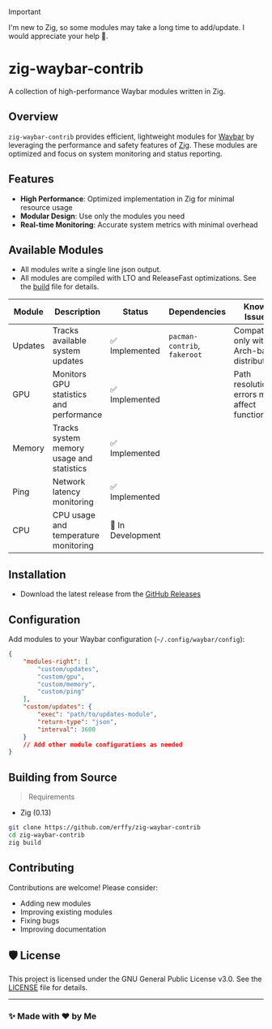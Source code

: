 > [!IMPORTANT]
> I'm new to Zig, so some modules may take a long time to add/update. I would appreciate your help 🥰.

# zig-waybar-contrib
A collection of high-performance Waybar modules written in Zig.

## Overview
`zig-waybar-contrib` provides efficient, lightweight modules for [Waybar](https://github.com/Alexays/Waybar) by leveraging the performance and safety features of [Zig](https://ziglang.org/). These modules are optimized and focus on system monitoring and status reporting.

## Features
- **High Performance**: Optimized implementation in Zig for minimal resource usage
- **Modular Design**: Use only the modules you need
- **Real-time Monitoring**: Accurate system metrics with minimal overhead

## Available Modules
- All modules write a single line json output.
- All modules are compiled with LTO and ReleaseFast optimizations. See the [build](./build.zig) file for details.

| Module  | Description                               | Status                          | Dependencies                  | Known Issues                                    | Supports               |
|---------|-------------------------------------------|---------------------------------|-------------------------------|-------------------------------------------------|------------------------|
| Updates | Tracks available system updates           | ✅ Implemented                  | `pacman-contrib`, `fakeroot`  | Compatible only with Arch-based distributions   |                        |
| GPU     | Monitors GPU statistics and performance   | ✅ Implemented                  |                               | Path resolution errors may affect functionality | AMD GPUs (RX series)   |
| Memory  | Tracks system memory usage and statistics | ✅ Implemented                  |                               |                                                 |                        |
| Ping    | Network latency monitoring                | ✅ Implemented                  |                               |                                                 |                        |
| CPU     | CPU usage and temperature monitoring      | 🚧 In Development               |                               |                                                 |                        |

## Installation
- Download the latest release from the [GitHub Releases](https://github.com/erffy/zig-waybar-contrib/releases)

## Configuration

Add modules to your Waybar configuration (`~/.config/waybar/config`):

```json
{
    "modules-right": [
        "custom/updates",
        "custom/gpu",
        "custom/memory",
        "custom/ping"
    ],
    "custom/updates": {
        "exec": "path/to/updates-module",
        "return-type": "json",
        "interval": 3600
    }
    // Add other module configurations as needed
}
```

## Building from Source
> Requirements
- Zig (0.13)

```bash
git clone https://github.com/erffy/zig-waybar-contrib
cd zig-waybar-contrib
zig build
```

## Contributing

Contributions are welcome! Please consider:
- Adding new modules
- Improving existing modules
- Fixing bugs
- Improving documentation

## 🛡️ License

This project is licensed under the GNU General Public License v3.0. See the [LICENSE](./LICENSE) file for details.

---

### ✨ Made with ❤️ by Me

